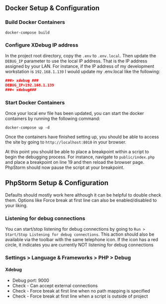 ## Docker Setup & Configuration

### Build Docker Containers

```
docker-compose build
```

### Configure XDebug IP address

In the project root directory, copy the `.env` to `.env.local`.  Then update the `DEBUG_IP` parameter to use the local 
IP address.  That is the IP address assigned by your LAN.  For instance, if the IP address of my development workstation is `192.168.1.139` I would update my .env.local 
like the following:
```json
###> xdebug ###
DEBUG_IP=192.168.1.139
###< xdebug###
```

### Start Docker Containers

Once your local env file has been updated, you can start the docker containers by running the following command:

```
docker-compose up -d
```

Once the containers have finished setting up, you should be able to access the site by going to ```http://localhost:8010``` 
in your browser.

At this point you should be able to place a breakpoint within a script to begin the debugging process.  For instance, 
navigate to `public/index.php` and place a breakpoint on line 19 and then reload the browser page.  PhpStorm should now 
pause the script at your breakpoint.

## PhpStorm Setup & Configuration

Defaults should mostly work here although it can be helpful to double check them.  Options like Force break at first line 
can also be enabled/disabled to your liking.

### Listening for debug connections

You can start/stop listening for debug connections by going to `Run > Start/Stop Listening for debug connections`.  This 
action should also be available via the toolbar with the same telephone icon.  If the icon has a red circle, it indicates 
you are currently NOT listening for debug connections

### Settings > Language & Frameworks > PHP > Debug

#### Xdebug

* Debug port: 9000
* Check - Can accept external connections
* Check - Force break at first line when no path mapping is specified
* Check - Force break at first line when a script is outside of project






